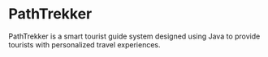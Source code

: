 # PathTrekker
PathTrekker is a smart tourist guide system designed using Java to provide tourists with personalized travel experiences.
